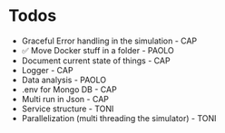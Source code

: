 # Todos

- Graceful Error handling in the simulation - CAP
- ✅ Move Docker stuff in a folder - PAOLO
- Document current state of things - CAP
- Logger - CAP
- Data analysis - PAOLO
- .env for Mongo DB - CAP
- Multi run in Json - CAP
- Service structure - TONI
- Parallelization (multi threading the simulator) - TONI
